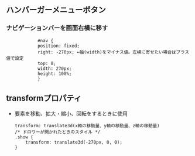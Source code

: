 ## ハンバーガーメニューボタン

### ナビゲーションバーを画面右横に移す

                #nav {
                position: fixed;
                right: -270px; ←幅(width)をマイナス値。左横に寄せたい場合はプラス値で設定
                top: 0;
                width: 270px;
                height: 100%;
                }

## transformプロパティ
- 要素を移動、拡大・縮小、回転をするときに使用

      transform: translate3d(x軸の移動量、y軸の移動量、z軸の移動量)
      /* ドロワーが開かれたときのスタイル */
      .show {
          transform: translate3d(-270px, 0, 0);
      }
